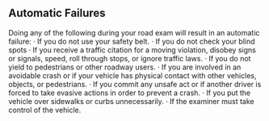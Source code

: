 ## Automatic Failures
Doing any of the following during your road exam will result in an automatic failure:
· If you do not use your safety belt.
· If you do not check your blind spots
· If you receive a traffic citation for a moving violation, disobey signs or signals, speed, roll through stops, or ignore traffic laws.
· If you do not yield to pedestrians or other roadway users.
· If you are involved in an avoidable crash or if your vehicle has physical contact with other vehicles, objects, or pedestrians.
· If you commit any unsafe act or if another driver is forced to take evasive actions in order to prevent a crash.
· If you put the vehicle over sidewalks or curbs unnecessarily.
· If the examiner must take control of the vehicle.